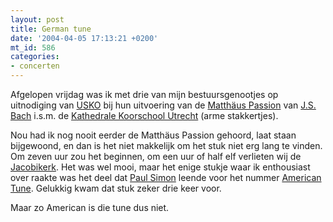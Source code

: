 ```yaml
---
layout: post
title: German tune
date: '2004-04-05 17:13:21 +0200'
mt_id: 586
categories:
- concerten
---
```

Afgelopen vrijdag was ik met drie van mijn bestuursgenootjes op uitnodiging van <a href="http://www.usko.nl/">USKO</a> bij hun uitvoering van de <a href="http://www.jsbach.org/bwv244.html">Matth&auml;us Passion</a> van <a href="http://www.jsbach.org/">J.S. Bach</a> i.s.m. de <a href="http://www.kathedralekoorutrecht.nl/">Kathedrale Koorschool Utrecht</a> (arme stakkertjes).

Nou had ik nog nooit eerder de Matth&auml;us Passion gehoord, laat staan bijgewoond, en dan is het niet makkelijk om het stuk niet erg lang te vinden. Om zeven uur zou het beginnen, om een uur of half elf verlieten wij de <a href="http://www.jacobikerk.nl/">Jacobikerk</a>. Het was wel mooi, maar het enige stukje waar ik enthousiast over raakte was het deel dat <a href="http://www.paulsimon.com/">Paul Simon</a> leende voor het nummer <a href="http://www.paulsimon.com/lyrics/american_tune.html">American Tune</a>. Gelukkig kwam dat stuk zeker drie keer voor.

Maar zo American is die tune dus niet.
